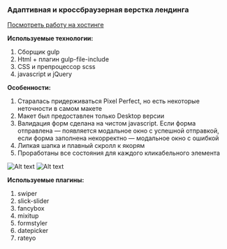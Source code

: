 <h3>Адаптивная и кроссбраузерная верстка лендинга</h3>

<a href="http://v985387m.beget.tech/">Посмотреть работу на хостинге</a>

<b>Используемые технологии: </b>
1) Сборщик gulp
2) Html + плагин gulp-file-include
3) CSS и препроцессор scss
4) javascript и jQuery 

<b>Особенности:</b>
1) Старалась придерживаться Pixel Perfect, но есть некоторые неточности в самом макете
2) Макет был предоставлен только Desktop версии
3) Валидация форм сделана на чистом javascript. Если форма отправлена — появляется модальное окно с успешной отправкой, если форма заполнена некорректно — модальное окно с ошибкой
4) Липкая шапка и плавный скролл к якорям
5) Проработаны все состояния для каждого кликабельного элемента

![Alt text](https://ibb.co/gVBr8wp "Успешная отправка")
![Alt text](https://ibb.co/4mck340 "Ошибка")

<b>Используемые плагины: </b>
1) swiper
2) slick-slider
3) fancybox
4) mixitup
5) formstyler
6) datepicker
7) rateyo